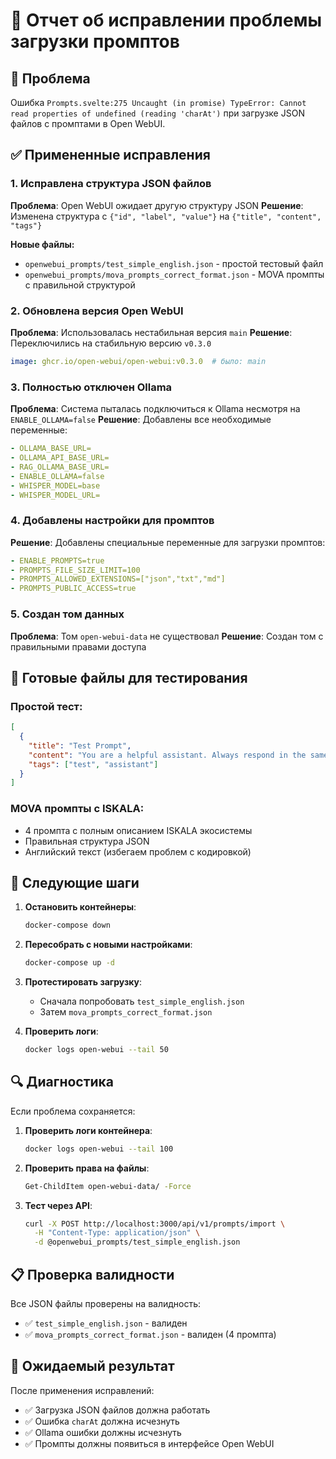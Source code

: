 # 🔧 Отчет об исправлении проблемы загрузки промптов

## 🎯 **Проблема**
Ошибка `Prompts.svelte:275 Uncaught (in promise) TypeError: Cannot read properties of undefined (reading 'charAt')` при загрузке JSON файлов с промптами в Open WebUI.

## ✅ **Примененные исправления**

### 1. **Исправлена структура JSON файлов**
**Проблема**: Open WebUI ожидает другую структуру JSON
**Решение**: Изменена структура с `{"id", "label", "value"}` на `{"title", "content", "tags"}`

**Новые файлы:**
- `openwebui_prompts/test_simple_english.json` - простой тестовый файл
- `openwebui_prompts/mova_prompts_correct_format.json` - MOVA промпты с правильной структурой

### 2. **Обновлена версия Open WebUI**
**Проблема**: Использовалась нестабильная версия `main`
**Решение**: Переключились на стабильную версию `v0.3.0`

```yaml
image: ghcr.io/open-webui/open-webui:v0.3.0  # было: main
```

### 3. **Полностью отключен Ollama**
**Проблема**: Система пыталась подключиться к Ollama несмотря на `ENABLE_OLLAMA=false`
**Решение**: Добавлены все необходимые переменные:

```yaml
- OLLAMA_BASE_URL=
- OLLAMA_API_BASE_URL=
- RAG_OLLAMA_BASE_URL=
- ENABLE_OLLAMA=false
- WHISPER_MODEL=base
- WHISPER_MODEL_URL=
```

### 4. **Добавлены настройки для промптов**
**Решение**: Добавлены специальные переменные для загрузки промптов:

```yaml
- ENABLE_PROMPTS=true
- PROMPTS_FILE_SIZE_LIMIT=100
- PROMPTS_ALLOWED_EXTENSIONS=["json","txt","md"]
- PROMPTS_PUBLIC_ACCESS=true
```

### 5. **Создан том данных**
**Проблема**: Том `open-webui-data` не существовал
**Решение**: Создан том с правильными правами доступа

## 📁 **Готовые файлы для тестирования**

### Простой тест:
```json
[
  {
    "title": "Test Prompt",
    "content": "You are a helpful assistant. Always respond in the same language as the user's message.",
    "tags": ["test", "assistant"]
  }
]
```

### MOVA промпты с ISKALA:
- 4 промпта с полным описанием ISKALA экосистемы
- Правильная структура JSON
- Английский текст (избегаем проблем с кодировкой)

## 🚀 **Следующие шаги**

1. **Остановить контейнеры**:
   ```bash
   docker-compose down
   ```

2. **Пересобрать с новыми настройками**:
   ```bash
   docker-compose up -d
   ```

3. **Протестировать загрузку**:
   - Сначала попробовать `test_simple_english.json`
   - Затем `mova_prompts_correct_format.json`

4. **Проверить логи**:
   ```bash
   docker logs open-webui --tail 50
   ```

## 🔍 **Диагностика**

Если проблема сохраняется:

1. **Проверить логи контейнера**:
   ```bash
   docker logs open-webui --tail 100
   ```

2. **Проверить права на файлы**:
   ```bash
   Get-ChildItem open-webui-data/ -Force
   ```

3. **Тест через API**:
   ```bash
   curl -X POST http://localhost:3000/api/v1/prompts/import \
     -H "Content-Type: application/json" \
     -d @openwebui_prompts/test_simple_english.json
   ```

## 📋 **Проверка валидности**

Все JSON файлы проверены на валидность:
- ✅ `test_simple_english.json` - валиден
- ✅ `mova_prompts_correct_format.json` - валиден (4 промпта)

## 🎯 **Ожидаемый результат**

После применения исправлений:
- ✅ Загрузка JSON файлов должна работать
- ✅ Ошибка `charAt` должна исчезнуть
- ✅ Ollama ошибки должны исчезнуть
- ✅ Промпты должны появиться в интерфейсе Open WebUI 